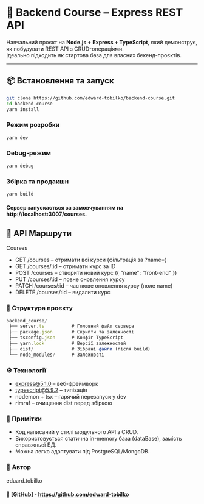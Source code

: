 # 📘 Backend Course – Express REST API

Навчальний проєкт на **Node.js + Express + TypeScript**, який демонструє, як побудувати REST API з CRUD-операціями.  
Ідеально підходить як стартова база для власних бекенд-проєктів.

---

## 📦 Встановлення та запуск
```bash
git clone https://github.com/edward-tobilko/backend-course.git
cd backend-course
yarn install
```

### Режим розробки
```bash
yarn dev
```

### Debug-режим
```bash
yarn debug
```

### Збірка та продакшн
```bash
yarn build
```

#### Сервер запускається за замовчуванням на http://localhost:3007/courses.

## 📌 API Маршрути
Courses
- GET /courses – отримати всі курси (фільтрація за ?name=)
- GET /courses/:id – отримати курс за ID
- POST /courses – створити новий курс ({ "name": "front-end" })
- PUT /courses/:id – повне оновлення курсу
- PATCH /courses/:id – часткове оновлення курсу (поле name)
- DELETE /courses/:id – видалити курс

### 📂 Структура проєкту
```typescript
backend_course/
 ├── server.ts          # Головний файл сервера
 ├── package.json       # Скрипти та залежності
 ├── tsconfig.json      # Конфіг TypeScript
 ├── yarn.lock          # Версії залежностей
 ├── dist/              # Зібрані файли (після build)
 └── node_modules/      # Залежності
```

### ⚙️ Технології
- express@5.1.0 – веб-фреймворк
- typescript@5.9.2 – типізація
- nodemon + tsx – гарячий перезапуск у dev
- rimraf – очищення dist перед збіркою

### 📖 Примітки
- Код написаний у стилі модульного API з CRUD.
- Використовується статична in-memory база (dataBase), замість справжньої БД.
- Можна легко адаптувати під PostgreSQL/MongoDB.

### 📖 Автор
eduard.tobilko
#### 🔗 [GitHub] - https://github.com/edward-tobilko
